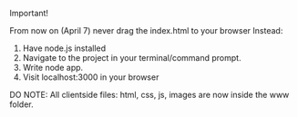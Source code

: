 Important!

From now on (April 7) never drag the index.html to your browser
Instead:
1. Have node.js installed
2. Navigate to the project in your terminal/command prompt.
3. Write node app.
4. Visit localhost:3000 in your browser

DO NOTE: All clientside files: html, css, js, images are now inside the www folder.
